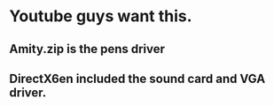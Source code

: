 # Youtube guys want this.

## Amity.zip is the pens driver

## DirectX6en included the sound card and VGA driver.
